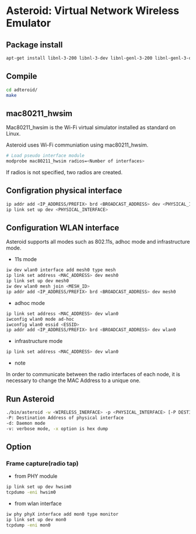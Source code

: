 # Asteroid: Virtual Network Wireless Emulator

## Package install

```bash
apt-get install libnl-3-200 libnl-3-dev libnl-genl-3-200 libnl-genl-3-dev libnl-route-3-200 libnl-route-3-dev libjson-c-dev libjson-c2
```

## Compile

```bash
cd adteroid/
make
```

## mac80211\_hwsim

Mac80211\_hwsim is the Wi-Fi virtual simulator installed as standard on Linux.

Asteroid uses Wi-Fi communiation using mac80211\_hwsim.

```bash
# Load pseudo interface module
modprobe mac80211_hwsim radios=<Number of interfaces>
```
If radios is not specified, two radios are created.

## Configration physical interface

```bash
ip addr add <IP_ADDRESS/PREFIX> brd <BROADCAST_ADDRESS> dev <PHYSICAL_INTERFACE>
ip link set up dev <PHYSICAL_INTERFACE>
```

## Configuration WLAN interface

Asteroid supports all modes such as 802.11s, adhoc mode and infrastructure mode.

  * 11s mode

```bash
iw dev wlan0 interface add mesh0 type mesh
ip link set address <MAC_ADDRESS> dev mesh0
ip link set up dev mesh0
iw dev wlan0 mesh join <MESH_ID>
ip addr add <IP_ADDRESS/PREFIX> brd <BROADCAST_ADDRESS> dev mesh0
```

  * adhoc mode

```bash
ip link set address <MAC_ADDRESS> dev wlan0
iwconfig wlan0 mode ad-hoc
iwconfig wlan0 essid <ESSID>
ip addr add <IP_ADDRESS/PREFIX> brd <BROADCAST_ADDRESS> dev wlan0
```

  * infrastructure mode

```bash
ip link set address <MAC_ADDRESS> dev wlan0
```

* note

In order to communicate between the radio interfaces of each node, it is necessary to change the MAC Address to a unique one.

## Run Asteroid

```bash
./bin/asteroid -w <WIRELESS_INERFACE> -p <PHYSICAL_INTERFACE> [-P DESTINATION_ADDRESS] [-i vni] [-d] [-v [-x]] [-t -r RATE]
-P: Destination Address of physical interface
-d: Daemon mode
-v: verbose mode, -x option is hex dump
```

## Option

### Frame capture(radio tap)

  * from PHY module

```bash
ip link set up dev hwsim0
tcpdumo -eni hwsim0
```

  * from wlan interface

```bash
iw phy phyX interface add mon0 type monitor
ip link set up dev mon0
tcpdump -eni mon0
```

